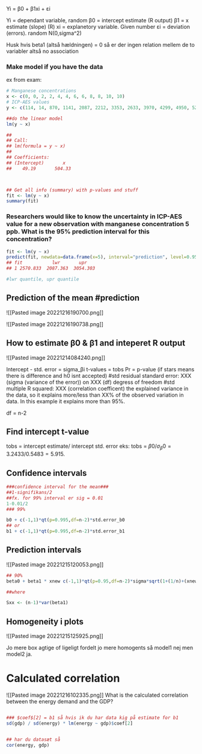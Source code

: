
Yi = β0 + β1xi + εi

Yi = dependant variable, random
β0 = intercept estimate (R output)
β1 = x estimate (slope) (R)
xi = explanetory variable. Given number
εi = deviation (errors). random N(0,sigma^2)

Husk hvis beta1 (altså hældningen) = 0 så er der ingen relation mellem de to variabler altså no association

### Make model if you have the data

ex from exam:

```R
# Manganese concentrations 
x <- c(0, 0, 2, 2, 4, 4, 6, 6, 8, 8, 10, 10) 
# ICP-AES values 
y <- c(114, 14, 870, 1141, 2087, 2212, 3353, 2633, 3970, 4299, 4950, 5207)

##do the linear model
lm(y ~ x)

## 
## Call:
## lm(formula = y ~ x) 
## 
## Coefficients: 
## (Intercept)       x 
##    49.19       504.33



## Get all info (summary) with p-values and stuff
fit <- lm(y ~ x) 
summary(fit)
```

### Researchers would like to know the uncertainty in ICP-AES value for a new observation with manganese concentration 5 ppb. What is the 95% prediction interval for this concentration?

```R
fit <- lm(y ~ x) 
predict(fit, newdata=data.frame(x=5), interval="prediction", level=0.95) 
## fit           lwr       upr 
## 1 2570.833  2087.363  3054.303

#lwr quantile, upr quantile
```

## Prediction of the mean #prediction


![[Pasted image 20221216190700.png]]

![[Pasted image 20221216190738.png]]


## How to estimate β0 & β1 and inteperet R output

![[Pasted image 20221214084240.png]]

Intercept - std. error = sigma_βi
t-values = tobs
Pr = p-value (if stars means there is difference and h0 isnt accepted)
#std residual standard error: XXX (sigma (variance of the error)) on XXX (df) degress of freedom
#std multiple R squared: XXX (correlation coefficent) the explained variance in the data, 
so it explains more/less than XX% of the observed variation in data. In this example it explains more than 95%.

df = n-2


## Find intercept t-value

tobs = intercept estimate/ intercept std. error
eks:
tobs = $β0/ σ_β0 = 3.2433/0.5483 = 5.915.$


## Confidence intervals

```R
###confidence interval for the mean###
##1-signifikans/2
##fx. for 99% interval er sig = 0.01
1-0.01/2
### 99%

b0 + c(-1,1)*qt(p=0.995,df=n-2)*std.error_b0
## or
b1 + c(-1,1)*qt(p=0.995,df=n-2)*std.error_b1

```

## Prediction intervals

![[Pasted image 20221215120053.png]]

```R
## 90% 
beta0 + beta1 * xnew c(-1,1)*qt(p=0.95,df=n-2)*sigma*sqrt(1+(1/n)+(xnew-mean())^2/Sxx)

##where

Sxx <- (n-1)*var(beta1)
```

## Homogeneity i plots

![[Pasted image 20221215125925.png]]

Jo mere box agtige of ligeligt fordelt jo mere homogents så model1 nej men model2 ja.

# Calculated correlation
![[Pasted image 20221216102335.png]]
What is the calculated correlation between the energy demand and the GDP?

```R

### $coef$[2] = b1 så hvis ik du har data kig på estimate for b1
sd(gdp) / sd(energy) * lm(energy ~ gdp)$coef[2]


## har du datasæt så 
cor(energy, gdp)

```
